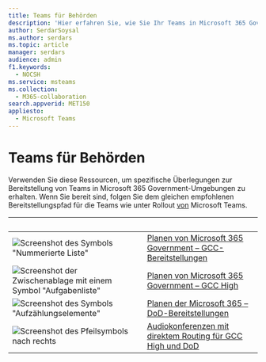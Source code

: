 ```yaml
---
title: Teams für Behörden
description: 'Hier erfahren Sie, wie Sie Ihr Teams in Microsoft 365 Government-Umgebungen planen und bereitstellen.'
author: SerdarSoysal
ms.author: serdars
ms.topic: article
manager: serdars
audience: admin
f1.keywords:
  - NOCSH
ms.service: msteams
ms.collection:
  - M365-collaboration
search.appverid: MET150
appliesto:
  - Microsoft Teams
---
```


# <a name="teams-for-government"></a>Teams für Behörden

Verwenden Sie diese Ressourcen, um spezifische Überlegungen zur Bereitstellung von Teams in Microsoft 365 Government-Umgebungen zu erhalten. Wenn Sie bereit sind, folgen Sie dem gleichen empfohlenen Bereitstellungspfad für die Teams wie unter Rollout [von](../deploy-overview.md) Microsoft Teams.

| &nbsp; |&nbsp; |
| ------------- | ------------- |
| ![Screenshot des Symbols "Nummerierte Liste"](../media/list-123-teams.svg)  |  [Planen von Microsoft 365 Government – GCC-Bereitstellungen](../plan-for-government-gcc.md) |
| ![Screenshot der Zwischenablage mit einem Symbol "Aufgabenliste"](../media/tasks-teams.svg) | [Planen von Microsoft 365 Government – GCC High](../plan-for-government-gcc-high.md) |
| ![Screenshot des Symbols "Aufzählungselemente"](../media/task-list-planning-teams.svg)  |  [Planen der Microsoft 365 – DoD-Bereitstellungen](../plan-for-government-dod.md) |
| ![Screenshot des Pfeilsymbols nach rechts](../media/arrow-right-2-teams.svg)  |  [Audiokonferenzen mit direktem Routing für GCC High und DoD](../audio-conferencing-with-direct-routing-for-gcch-and-dod.md) |
